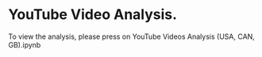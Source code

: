 # YouTube Video Analysis.

To view the analysis, please press on YouTube Videos Analysis (USA, CAN, GB).ipynb

